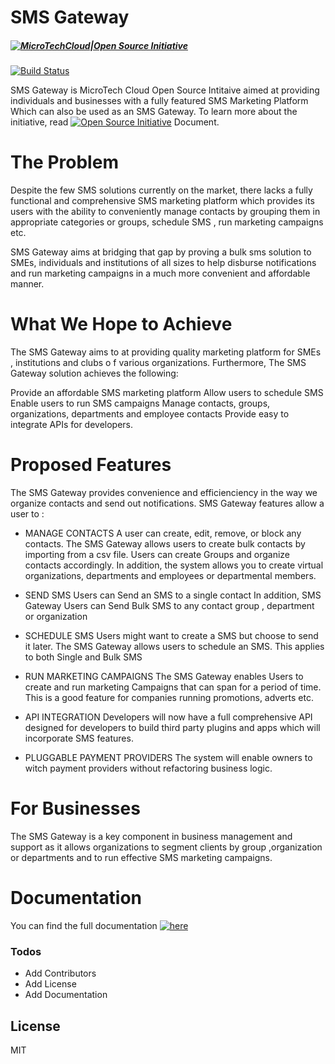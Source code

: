 # SMS Gateway

##### [![MicroTechCloud|Open Source Initiative](http://microtechcloud.co)](http://microtechcloud.co/open-source-initiative/sms-gateway)

[![Build Status](https://travis-ci.org/microtechcloudsolutions/sms-gateway.svg?branch=masterr)]()

SMS Gateway is MicroTech Cloud Open Source Intitaive aimed at providing individuals and businesses with a fully featured SMS Marketing Platform Which can also be used as an SMS Gateway. To learn more about the initiative, read [![Open Source Initiative](http://osi.microtechcloud.co/readme.svg)](http://osi.microtechcloud.co) Document.



# The Problem

Despite the few SMS solutions currently on the market, there lacks a fully functional and comprehensive SMS marketing platform which provides its users with the ability to conveniently manage contacts by grouping them in appropriate categories or groups, schedule SMS , run marketing campaigns etc.

SMS Gateway aims at bridging that gap by proving a bulk sms solution to SMEs, individuals and institutions of all sizes to help disburse notifications and  run marketing campaigns in a much more convenient and affordable manner.


# What We Hope to Achieve

The SMS Gateway aims to at providing quality marketing platform for SMEs , institutions and clubs o    f various organizations. Furthermore, The SMS Gateway solution achieves the following:

Provide an affordable SMS marketing platform 
Allow users to schedule SMS
Enable users to run SMS campaigns
Manage contacts, groups, organizations, departments and employee contacts
Provide easy to integrate APIs for developers.

# Proposed Features

The SMS Gateway provides convenience and efficienciency in the way we organize contacts and send out notifications. SMS Gateway features allow a user to :

- MANAGE CONTACTS
A user can create, edit, remove, or block any contacts. The SMS Gateway allows users to create bulk contacts by importing from a csv file.
Users can create Groups and organize contacts accordingly.
In addition, the system allows you to create virtual organizations, departments and employees or departmental members.

- SEND SMS
Users can Send an SMS to a single contact
In addition, SMS Gateway Users can Send Bulk SMS to any contact group , department or organization

- SCHEDULE SMS
Users might want to create a SMS but choose to send it later. The SMS Gateway allows users to schedule an  SMS. This applies to both Single and Bulk SMS

- RUN MARKETING CAMPAIGNS
The SMS Gateway enables Users to create and run marketing Campaigns that can span
for a period of time. This is a good feature for companies running promotions, adverts         etc.

- API INTEGRATION
Developers will now have a full comprehensive API designed for developers to build third    party plugins and apps which will incorporate SMS features. 

- PLUGGABLE PAYMENT PROVIDERS
The system will enable owners to witch payment providers without refactoring business logic.

 # For Businesses


The SMS Gateway is a key component in business management and support as it allows organizations to segment clients by group ,organization or departments and to run effective SMS marketing campaigns.

# Documentation
You can find the full documentation [![here](http://microtechcloud/docs/img/sms-gateway)](http://docs.microtechcloud.co/sms-gateway)

### Todos

 - Add Contributors
 - Add License
 - Add Documentation

License
----

MIT



